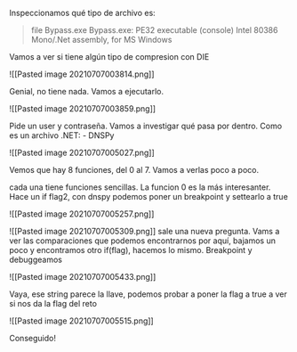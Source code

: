 Inspeccionamos qué tipo de archivo es:

> file Bypass.exe
Bypass.exe: PE32 executable (console) Intel 80386 Mono/.Net assembly, for MS Windows

Vamos a ver si tiene algún tipo de compresion con DIE

![[Pasted image 20210707003814.png]]

Genial, no tiene nada. Vamos a ejecutarlo.

![[Pasted image 20210707003859.png]]

Pide un user y contraseña. Vamos a investigar qué pasa por dentro. Como es un archivo .NET:
	- DNSPy

![[Pasted image 20210707005027.png]]

Vemos que hay 8 funciones, del 0 al 7. Vamos a verlas poco a poco.

cada una tiene funciones sencillas. La funcion 0 es la más interesanter. Hace un if flag2, con dnspy podemos poner un breakpoint y settearlo a true

![[Pasted image 20210707005257.png]]

![[Pasted image 20210707005309.png]]
sale una nueva pregunta. Vams a ver las comparaciones que podemos encontrarnos por aquí, bajamos un poco y encontramos otro if(flag), hacemos lo mismo. Breakpoint y debuggeamos

![[Pasted image 20210707005433.png]]

Vaya, ese string parece la llave, podemos probar a poner la flag a true a ver si nos da la flag del reto

![[Pasted image 20210707005515.png]]

Conseguido!